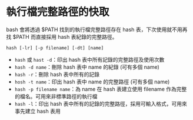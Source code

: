 # 執行檔完整路徑的快取

bash 會將透過 $PATH 找到的執行檔完整路徑存在 hash 表，下次使用就不用再找 $PATH 而直接採用 hash 表紀錄的完整路徑。

`hash [-lr] [-p filename] [-dt] [name]`

* `hash` 或 `hast -d`：印出 hash 表中所有記錄的完整路徑及使用次數
* `hash -d name`：刪除 hash 表中 name 的紀錄 (可有多個 name)
* `hash -r`：刪除 hash 表中所有的記錄
* `hosh -t name`：印出 hash 表中 name 的完整路徑 (可有多個 name)
* `hash -p filename name`：為 name 在 hash 表建立使用 filename 作為完整的檔名。可用來非標準路徑的執行檔
* `hash -l`：印出 hash 表中所有的記錄的完整路徑，採用可輸入格式，可用來事先建立 hash 表用
